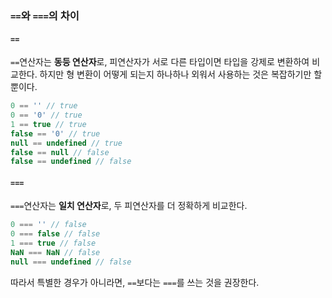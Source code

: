 ### ```==```와 ```===```의 차이

#### **```==```**
```==```연산자는 **동등 연산자**로, 피연산자가 서로 다른 타입이면 타입을 강제로 변환하여 비교한다. 하지만 형 변환이 어떻게 되는지 하나하나 외워서 사용하는 것은 복잡하기만 할 뿐이다.
```js
0 == '' // true
0 == '0' // true
1 == true // true
false == '0' // true
null == undefined // true
false == null // false
false == undefined // false
```

#### **```===```**
```===```연산자는 **일치 연산자**로, 두 피연산자를 더 정확하게 비교한다.
```js
0 === '' // false
0 === false // false
1 === true // false
NaN === NaN // false
null === undefined // false
```

따라서 특별한 경우가 아니라면, ```==```보다는 ```===```를 쓰는 것을 권장한다.
